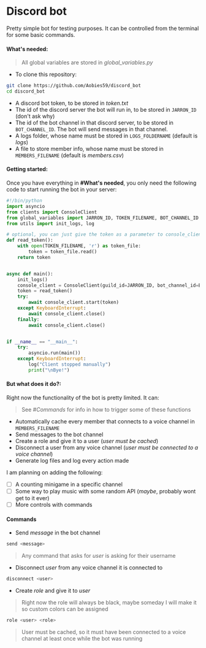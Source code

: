 # Discord bot

Pretty simple bot for testing purposes. It can be controlled from the terminal for some basic commands.

#### What's needed:

> All global variables are stored in *global_variables.py*

- To clone this repository:
```bash
git clone https://github.com/Aobies59/discord_bot
cd discord_bot
```
- A discord bot token, to be stored in *token.txt*
- The id of the discord server the bot will run in, to be stored in `JARRON_ID` (don't ask why)
- The id of the bot channel in that discord server, to be stored in `BOT_CHANNEL_ID`. The bot will send messages in that channel.
- A logs folder, whose name must be stored in `LOGS_FOLDERNAME` (default is *logs*)
- A file to store member info, whose name must be stored in `MEMBERS_FILENAME` (default is *members.csv*)

#### Getting started:

Once you have everything in **#What's needed**, you only need the following code to start running the bot in your server:

```python
#!/bin/python
import asyncio
from clients import ConsoleClient
from global_variables import JARRON_ID, TOKEN_FILENAME, BOT_CHANNEL_ID
from utils import init_logs, log

# optional, you can just give the token as a parameter to console_client.start
def read_token():
    with open(TOKEN_FILENAME, 'r') as token_file:
        token = token_file.read()
    return token


async def main():
    init_logs()
    console_client = ConsoleClient(guild_id=JARRON_ID, bot_channel_id=BOT_CHANNEL_ID)
    token = read_token()
    try:
        await console_client.start(token)
    except KeyboardInterrupt:
        await console_client.close()
    finally:
        await console_client.close()


if __name__ == "__main__":
    try:
        asyncio.run(main())
    except KeyboardInterrupt:
        log("Client stopped manually")
        print("\nBye!")

```

#### But what does it do?:

Right now the functionality of the bot is pretty limited. It can:

> See *#Commands* for info in how to trigger some of these functions

- Automatically cache every member that connects to a voice channel in `MEMBERS_FILENAME`
- Send messages to the bot channel
- Create a role and give it to a user (*user must be cached*)
- Disconnect a user from any voice channel (*user must be connected to a voice channel*)
- Generate log files and log every action made

I am planning on adding the following:

- [ ] A counting minigame in a specific channel
- [ ] Some way to play music with some random API (*maybe*, probably wont get to it ever)
- [ ] More controls with commands

#### Commands

- Send *message* in the bot channel
```bash
send <message>
```
> Any command that asks for *user* is asking for their username
- Disconnect *user* from any voice channel it is connected to
```bash
disconnect <user>
```
- Create *role* and give it to *user*
> Right now the role will always be black, maybe someday I will make it so custom colors can be assigned
```bash
role <user> <role>
```
> User must be cached, so it must have been connected to a voice channel at least once while the bot was running
